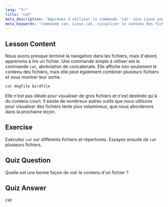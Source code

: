 ```yaml
---
lang: "fr"
title: "cat"
meta_description: "Apprenez à utiliser la commande 'cat' sous Linux pour visualiser le contenu des fichiers et concaténer des fichiers. Un guide pour débutants sur les commandes Linux de base."
meta_keywords: "commande cat, Linux cat, visualiser le contenu des fichiers, concaténer des fichiers, commandes Linux, Linux pour débutants, tutoriel Linux, guide Linux"
---
```


## Lesson Content

Nous avons presque terminé la navigation dans les fichiers, mais d'abord, apprenons à lire un fichier. Une commande simple à utiliser est la commande `cat`, abréviation de concatenate. Elle affiche non seulement le contenu des fichiers, mais elle peut également combiner plusieurs fichiers et vous montrer leur sortie.

```bash
cat dogfile birdfile
```

Elle n'est pas idéale pour visualiser de gros fichiers et n'est destinée qu'à du contenu court. Il existe de nombreux autres outils que nous utilisons pour visualiser des fichiers texte plus volumineux, que nous aborderons dans la prochaine leçon.

## Exercise

Exécutez `cat` sur différents fichiers et répertoires. Essayez ensuite de `cat` plusieurs fichiers.

## Quiz Question

Quelle est une bonne façon de voir le contenu d'un fichier ?

## Quiz Answer

cat
